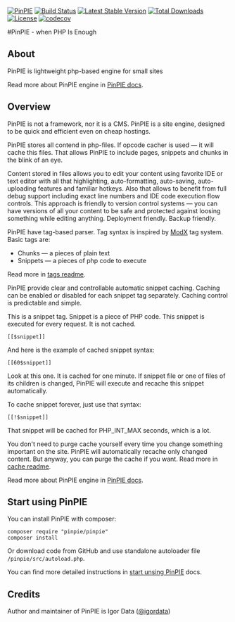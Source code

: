 [![PinPIE](https://img.shields.io/badge/PHP-PinPIE-brightgreen.svg)](http://pinpie.ru/)
[![Build Status](http://img.shields.io/travis/pinpie/pinpie.svg)](https://travis-ci.org/pinpie/pinpie)
[![Latest Stable Version](https://img.shields.io/packagist/v/pinpie/pinpie.svg)](https://packagist.org/packages/pinpie/pinpie)
[![Total Downloads](https://img.shields.io/packagist/dt/pinpie/pinpie.svg)](https://packagist.org/packages/pinpie/pinpie)
[![License](https://img.shields.io/packagist/l/pinpie/pinpie.svg)](https://packagist.org/packages/pinpie/pinpie)
[![codecov](https://codecov.io/gh/pinpie/pinpie/branch/stable/graph/badge.svg)](https://codecov.io/gh/pinpie/pinpie)

#PinPIE - when PHP Is Enough

## About
PinPIE is lightweight php-based engine for small sites

Read more about PinPIE engine in [PinPIE docs](http://pinpie.ru).


## Overview

PinPIE is not a framework, nor it is a CMS. PinPIE is a site engine, designed to be quick and efficient even on cheap hostings.


PinPIE stores all contend in php-files.
If opcode cacher is used &mdash; it will cache this files.
That allows PinPIE to include pages, snippets and chunks in the blink of an eye.


Content stored in files allows you to edit your content using favorite IDE or text editor with all that highlighting, auto-formatting, auto-saving, auto-uploading features and familiar hotkeys. Also that allows to benefit from full debug support including exact line numbers and IDE code execution flow controls.
This approach is friendly to version control systems — you can have versions of all your content to be safe and protected against loosing something while editing anything. Deployment friendly. Backup friendly.


PinPIE have tag-based parser. Tag syntax is inspired by <a href="https://modx.com/">ModX</a> tag system.
Basic tags are:

- Chunks — a pieces of plain text
- Snippets — a pieces of php code to execute

Read more in [tags readme](http://pinpie.ru/en/manual/tags).

PinPIE provide clear and controllable automatic snippet caching.
Caching can be enabled or disabled for each snippet tag separately.
Caching control is predictable and simple.

This is a snippet tag. Snippet is a piece of PHP code. This snippet is executed for every request. It is not cached.

```
[[$snippet]]
```

And here is the example of cached snippet syntax:

```
[[60$snippet]]
```

Look at this one. It is cached for one minute. If snippet file or one of files of its children is changed, PinPIE will execute and recache this snippet automatically.

To cache snippet forever, just use that syntax:

```
[[!$snippet]]
```

That snippet will be cached for PHP_INT_MAX seconds, which is a lot.

You don't need to purge cache yourself every time you change something important on the site. PinPIE will automatically recache only changed content. But anyway, you can purge the cache if you want.
Read more in [cache readme](http://pinpie.ru/en/manual/cache).


Read more about PinPIE engine in [PinPIE docs](http://pinpie.ru).

## Start using PinPIE
You can install PinPIE with composer:

```
composer require "pinpie/pinpie"
composer install
```

Or download code from GitHub and use standalone autoloader file `/pinpie/src/autoload.php`.

You can find more detailed instructions in [start unsing PinPIE](http://pinpie.ru/en/manual/start) docs.



## Credits
Author and maintainer of PinPIE is Igor Data ([@igordata](https://github.com/igordata))
